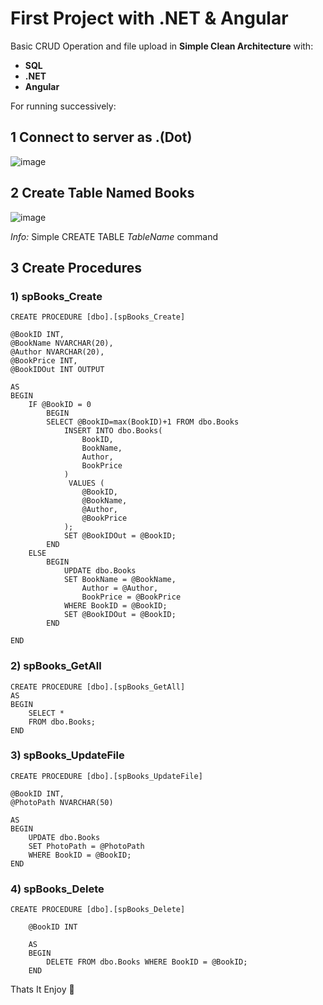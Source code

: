 # First Project with .NET & Angular

Basic CRUD Operation and file upload in **Simple Clean Architecture** with:

  * **SQL**
  * **.NET**
  * **Angular** 

For running successively: 
## 1 Connect to server as .(Dot)

![image](https://user-images.githubusercontent.com/44801609/162410094-c5644cb5-13e4-402d-8379-b10a61314bce.png)

## 2 Create Table Named Books

![image](https://user-images.githubusercontent.com/44801609/162410564-068ffcbb-e166-4a15-a283-db9aa7d64796.png)

_Info:_ Simple CREATE TABLE _TableName_ command

## 3 Create Procedures

###   1) spBooks_Create

```
CREATE PROCEDURE [dbo].[spBooks_Create]

@BookID INT,
@BookName NVARCHAR(20),
@Author NVARCHAR(20),
@BookPrice INT,
@BookIDOut INT OUTPUT

AS
BEGIN
    IF @BookID = 0
        BEGIN
        SELECT @BookID=max(BookID)+1 FROM dbo.Books
            INSERT INTO dbo.Books(
                BookID,
                BookName,
                Author,
                BookPrice
            )
             VALUES (
                @BookID,
                @BookName,
                @Author,
                @BookPrice
            );
            SET @BookIDOut = @BookID;
        END
    ELSE
        BEGIN
            UPDATE dbo.Books 
            SET BookName = @BookName,
                Author = @Author,
                BookPrice = @BookPrice
            WHERE BookID = @BookID;
            SET @BookIDOut = @BookID;
        END

END
```

###   2) spBooks_GetAll
```
CREATE PROCEDURE [dbo].[spBooks_GetAll]
AS
BEGIN
	SELECT *
	FROM dbo.Books;
END
```

###   3) spBooks_UpdateFile
```
CREATE PROCEDURE [dbo].[spBooks_UpdateFile]

@BookID INT,
@PhotoPath NVARCHAR(50)

AS
BEGIN
    UPDATE dbo.Books 
    SET PhotoPath = @PhotoPath
    WHERE BookID = @BookID;
END
```
###   4) spBooks_Delete
```
CREATE PROCEDURE [dbo].[spBooks_Delete]

    @BookID INT

    AS
    BEGIN
        DELETE FROM dbo.Books WHERE BookID = @BookID;
    END
```

Thats It Enjoy 🖤
